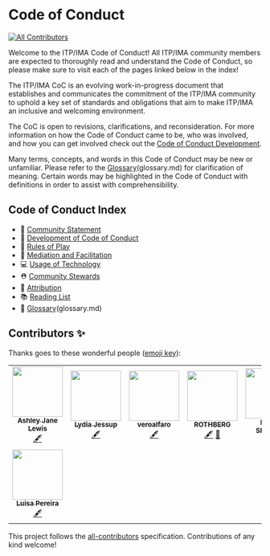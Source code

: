 # Code of Conduct
<!-- ALL-CONTRIBUTORS-BADGE:START - Do not remove or modify this section -->
[![All Contributors](https://img.shields.io/badge/all_contributors-8-orange.svg?style=flat-square)](#contributors-)
<!-- ALL-CONTRIBUTORS-BADGE:END -->

Welcome to the ITP/IMA Code of Conduct! All ITP/IMA community members are expected to thoroughly read and understand the Code of Conduct, so please make sure to visit each of the pages linked below in the index! 

The ITP/IMA CoC is an evolving work-in-progress document that establishes and communicates the commitment of the ITP/IMA community to uphold a key set of standards and obligations that aim to make ITP/IMA an inclusive and welcoming environment.

The CoC is open to revisions, clarifications, and reconsideration. For more information on how the Code of Conduct came to be, who was involved, and how you can get involved check out the [Code of Conduct Development](CONTRIBUTING.md).

Many terms, concepts, and words in this Code of Conduct may be new or unfamiliar. Please refer to the [Glossary](glossary.md)(glossary.md) for clarification of meaning. Certain words may be highlighted in the Code of Conduct with definitions in order to assist with comprehensibility.

## Code of Conduct Index
* 🌈 [Community Statement](community-statement.md)
* 🚧 [Development of Code of Conduct](CONTRIBUTING.md)
* 🌈 [Rules of Play](rules-of-play.md)
* 💜 [Mediation and Facilitation](mediation-facilitation.md)
* 💻 [Usage of Technology](usage-of-technology.md)
* ⛑ [Community Stewards](community-stewards.md)
* 🔗 [Attribution](attribution.md)
* 📚 [Reading List](reading-list.md)
* 📇 [Glossary](glossary.md)(glossary.md)

## Contributors ✨

Thanks goes to these wonderful people ([emoji key](https://allcontributors.org/docs/en/emoji-key)):

<!-- ALL-CONTRIBUTORS-LIST:START - Do not remove or modify this section -->
<!-- prettier-ignore-start -->
<!-- markdownlint-disable -->
<table>
  <tr>
    <td align="center"><a href="http://www.ashleyjanelewis.com"><img src="https://avatars3.githubusercontent.com/u/43127855?v=4" width="100px;" alt=""/><br /><sub><b>Ashley Jane Lewis</b></sub></a><br /><a href="#content-AshleyJaneLewis" title="Content">🖋</a></td>
    <td align="center"><a href="https://github.com/lydiajessup"><img src="https://avatars3.githubusercontent.com/u/26204298?v=4" width="100px;" alt=""/><br /><sub><b>Lydia Jessup</b></sub></a><br /><a href="#content-lydiajessup" title="Content">🖋</a></td>
    <td align="center"><a href="https://github.com/veroalfaro"><img src="https://avatars0.githubusercontent.com/u/11035999?v=4" width="100px;" alt=""/><br /><sub><b>veroalfaro</b></sub></a><br /><a href="#content-veroalfaro" title="Content">🖋</a></td>
    <td align="center"><a href="https://github.com/sarahrothberg"><img src="https://avatars1.githubusercontent.com/u/2333512?v=4" width="100px;" alt=""/><br /><sub><b>ROTHBERG</b></sub></a><br /><a href="#content-sarahrothberg" title="Content">🖋</a> <a href="#ideas-sarahrothberg" title="Ideas, Planning, & Feedback">🤔</a></td>
    <td align="center"><a href="http://www.shiffman.net"><img src="https://avatars0.githubusercontent.com/u/191758?v=4" width="100px;" alt=""/><br /><sub><b>Daniel Shiffman</b></sub></a><br /><a href="#projectManagement-shiffman" title="Project Management">📆</a></td>
    <td align="center"><a href="https://github.com/RiosITP"><img src="https://avatars2.githubusercontent.com/u/43545189?v=4" width="100px;" alt=""/><br /><sub><b>RiosITP</b></sub></a><br /><a href="#content-RiosITP" title="Content">🖋</a></td>
    <td align="center"><a href="http://matt-romein.com"><img src="https://avatars3.githubusercontent.com/u/7660881?v=4" width="100px;" alt=""/><br /><sub><b>Matt Romein</b></sub></a><br /><a href="#content-mromein" title="Content">🖋</a></td>
  </tr>
  <tr>
    <td align="center"><a href="http://www.luisapereira.net"><img src="https://avatars3.githubusercontent.com/u/295879?v=4" width="100px;" alt=""/><br /><sub><b>Luisa Pereira</b></sub></a><br /><a href="#content-luisaph" title="Content">🖋</a></td>
  </tr>
</table>

<!-- markdownlint-enable -->
<!-- prettier-ignore-end -->
<!-- ALL-CONTRIBUTORS-LIST:END -->

This project follows the [all-contributors](https://github.com/all-contributors/all-contributors) specification. Contributions of any kind welcome!
